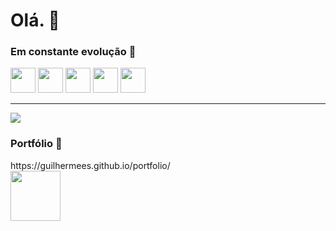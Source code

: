 
# Olá. 👋

<!--
**GuilhermeES/GuilhermeES** is a ✨ _special_ ✨ repository because its `README.md` (this file) appears on your GitHub profile.

Here are some ideas to get you started:

- 🔭 I’m currently working on ...
- 🌱 I’m currently learning ...
- 👯 I’m looking to collaborate on ...
- 🤔 I’m looking for help with ...
- 💬 Ask me about ...
- 📫 How to reach me: ...
- 😄 Pronouns: ...
- ⚡ Fun fact: ...
-->


<h3>Em constante evolução 🦾 </h3>

<div>
  <img src="https://cdn.jsdelivr.net/gh/devicons/devicon/icons/javascript/javascript-original.svg" width="40" />
  <img src="https://cdn.jsdelivr.net/gh/devicons/devicon/icons/typescript/typescript-original.svg" width="40"/>
  <img src="https://cdn.jsdelivr.net/gh/devicons/devicon/icons/vuejs/vuejs-original.svg" width="40" />
  <img src="https://cdn.jsdelivr.net/gh/devicons/devicon/icons/html5/html5-original.svg" width="40"/>
  <img src="https://cdn.jsdelivr.net/gh/devicons/devicon/icons/css3/css3-original.svg"   width="40"/>
 
</div>

<hr>
<div>
  <a href="https://www.linkedin.com/in/guilherme-estevao-dev/" target="_blank">
  <img src="https://img.shields.io/badge/LinkedIn-0077B5?style=for-the-badge&logo=linkedin&logoColor=white">
</a>
</div> 

### Portfólio 🔗
<div class="">
  https://guilhermees.github.io/portfolio/
</div>
  <img src="https://user-images.githubusercontent.com/50378131/168171370-8a8cf0b1-59e1-47e7-a54b-5b52f2c4d9ff.gif" width="80" />

